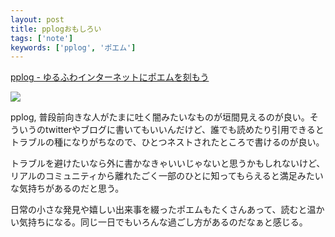 ```yaml
---
layout: post
title: pplogおもしろい
tags: ['note']
keywords: ['pplog', 'ポエム']
---
```


[pplog - ゆるふわインターネットにポエムを刻もう](https://www.pplog.net/)

<img src="/img/blog_pplog.png" class="image-on-frame-small">

pplog, 普段前向きな人がたまに吐く闇みたいなものが垣間見えるのが良い。そういうのtwitterやブログに書いてもいいんだけど、誰でも読めたり引用できるとトラブルの種になりがちなので、ひとつネストされたところで書けるのが良い。

トラブルを避けたいなら外に書かなきゃいいじゃないと思うかもしれないけど、リアルのコミュニティから離れたごく一部のひとに知ってもらえると満足みたいな気持ちがあるのだと思う。

日常の小さな発見や嬉しい出来事を綴ったポエムもたくさんあって、読むと温かい気持ちになる。同じ一日でもいろんな過ごし方があるのだなぁと感じる。
